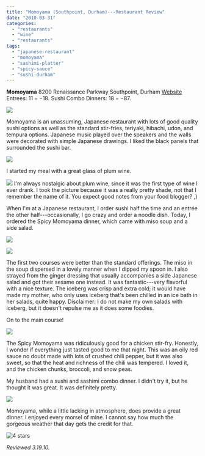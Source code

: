 ```yaml
---
title: "Momoyama (Southpoint, Durham)---Restaurant Review"
date: "2010-03-31"
categories:
  - "restaurants"
  - "wine"
  - "restaurants"
tags:
  - "japanese-restaurant"
  - "momoyama"
  - "sashimi-platter"
  - "spicy-sauce"
  - "sushi-durham"
---
```


**Momoyama** 8200 Renaissance Parkway Southpoint, Durham [Website](http://www.momoyamasushi.com/) Entrees: $11--$18. Sushi Combo Dinners: $18--$87.

![](http://www.thegourmez.com/gourmez/photos/momoyama1.jpg)

Momoyama is an unassuming, Japanese restaurant with lots of good quality sushi options as well as the standard stir-fries, teriyaki, hibachi, udon, and tempura options. Japanese music played over the speakers and the walls were decorated with simple Japanese drawings. I liked the black panels that surrounded the sushi bar.

![](http://www.thegourmez.com/gourmez/photos/momoyama2.jpg)

I started my meal with a great glass of plum wine.

![](http://www.thegourmez.com/gourmez/photos/momoyama3.jpg)  I'm always nostalgic about plum wine, since it was the first type of wine I ever drank. I took the picture because it was a really pretty shade, not that I remember the name of it. You expect good notes from your food blogger? ,)

When I'm at a Japanese restaurant, I order sushi half the time and an entrée the other half---occasionally, I go crazy and order a noodle dish. Today, I ordered the Spicy Momoyama dinner, which came with miso soup and a side salad.

![](http://www.thegourmez.com/gourmez/photos/momoyama4.jpg)

![](http://www.thegourmez.com/gourmez/photos/momoyama5.jpg)

The first two courses were better than the standard offerings. The miso in the soup dispersed in a lovely manner when I dipped my spoon in. I also strayed from the ginger dressing that usually accompanies a side Japanese salad and got their sesame one instead. It was fantastic---very flavorful with a nice texture. The iceberg was crisp and extra cold; it would have made my mother, who only uses iceberg that's been chilled in an ice bath in her salads, quite happy. Disclaimer: I do not make my own salads with iceberg, but it doesn't repulse me as it does some foodies.

On to the main course!

![](http://www.thegourmez.com/gourmez/photos/momoyama7.jpg)

The Spicy Momoyama was ridiculously good for a chicken stir-fry. Honestly, I wonder if everything just tasted good to me that night. This was an oily red sauce no doubt made with lots of crushed chili pepper, but it was also sweet, so that the heat and richness of the chili was tempered. I loved it, and the chicken chunks, broccoli, and snow peas.

My husband had a sushi and sashimi combo dinner. I didn't try it, but he thought it was great. It was definitely pretty.

![](http://www.thegourmez.com/gourmez/photos/momoyama6.jpg)

Momoyama, while a little lacking in atmosphere, does provide a great dinner. I enjoyed every morsel of mine. I cannot say how much the gorgeous weather that day gets the credit for that.




<div class="caption">

![4 stars](http://s3.amazonaws.com/thegourmez-wpmedia/2009/02/rating_truffle1.gif "rating_truffle1")</div>


_Reviewed 3.19.10._
